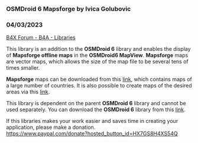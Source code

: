 ### OSMDroid 6 Mapsforge by Ivica Golubovic
### 04/03/2023
[B4X Forum - B4A - Libraries](https://www.b4x.com/android/forum/threads/147210/)

This library is an addition to the **OSMDroid 6** library and enables the display of **Mapsforge offline maps** in the **OSMDroid6 MapView**. **Mapsforge** maps are vector maps, which allows the size of the map file to be several tens of times smaller.  
  
**Mapsforge** maps can be downloaded from this [link](https://download.mapsforge.org/maps/), which contains maps of a large number of countries. It is also possible to create maps of the desired areas via this [link](https://extract.bbbike.org/?format=mapsforge-osm.zip).  
  
This library is dependent on the parent **OSMDroid 6** library and cannot be used separately. You can download the **OSMDroid 6** library from this [link](https://www.b4x.com/android/forum/threads/osmdroid-6.147200/).  
  
If this libraries makes your work easier and saves time in creating your application, please make a donation.  
<https://www.paypal.com/donate?hosted_button_id=HX7GS8H4XS54Q>